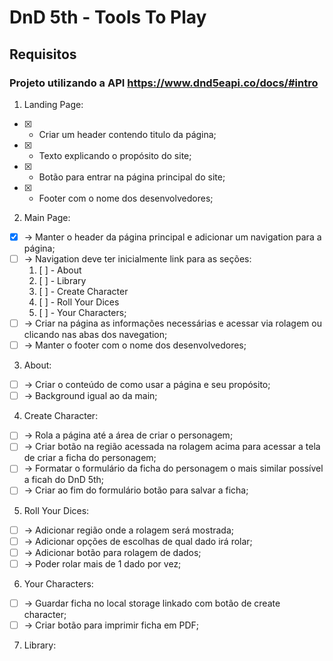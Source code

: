 # DnD 5th - Tools To Play

## Requisitos

### Projeto utilizando a API https://www.dnd5eapi.co/docs/#intro

1. Landing Page: 
* [x] - Criar um header contendo titulo da página;
* [x] - Texto explicando o propósito do site;
* [x] - Botão para entrar na página principal do site;
* [x] - Footer com o nome dos desenvolvedores;
    
2. Main Page:
* [x] -> Manter o header da página principal e adicionar um navigation para a página;
* [ ] -> Navigation deve ter inicialmente link para as seções:
    1. [ ] - About
    2. [ ] - Library
    3. [ ] - Create Character
    4. [ ] - Roll Your Dices
    5. [ ] - Your Characters;
* [ ] -> Criar na página as informações necessárias e acessar via rolagem ou clicando nas abas dos navegation;
* [ ] -> Manter o footer com o nome dos desenvolvedores;

3. About:
* [ ] -> Criar o conteúdo de como usar a página e seu propósito;
* [ ] -> Background igual ao da main;

4. Create Character:
* [ ] -> Rola a página até a área de criar o personagem;
* [ ] -> Criar botão na região acessada na rolagem acima para acessar a tela de criar a ficha do personagem;
* [ ] -> Formatar o formulário da ficha do personagem o mais similar possível a ficah do DnD 5th;
* [ ] -> Criar ao fim do formulário botão para salvar a ficha;
    
5. Roll Your Dices:
* [ ] -> Adicionar região onde a rolagem será mostrada;
* [ ] -> Adicionar opções de escolhas de qual dado irá rolar;
* [ ] -> Adicionar botão para rolagem de dados;
* [ ] -> Poder rolar mais de 1 dado por vez;
    
6. Your Characters:
* [ ] -> Guardar ficha no local storage linkado com botão de create character;
* [ ] -> Criar botão para imprimir ficha em PDF;
    
7. Library:
